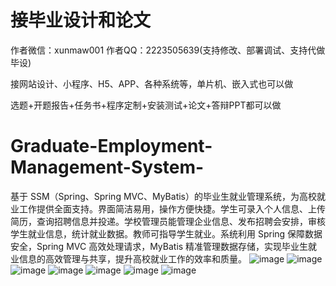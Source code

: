 # 接毕业设计和论文
作者微信：xunmaw001  作者QQ：2223505639(支持修改、部署调试、支持代做毕设)

接网站设计、小程序、H5、APP、各种系统等，单片机、嵌入式也可以做

选题+开题报告+任务书+程序定制+安装测试+论文+答辩PPT都可以做
# Graduate-Employment-Management-System-
基于 SSM（Spring、Spring MVC、MyBatis）的毕业生就业管理系统，为高校就业工作提供全面支持。界面简洁易用，操作方便快捷。学生可录入个人信息、上传简历，查询招聘信息并投递。学校管理员能管理企业信息、发布招聘会安排，审核学生就业信息，统计就业数据。教师可指导学生就业。系统利用 Spring 保障数据安全，Spring MVC 高效处理请求，MyBatis 精准管理数据存储，实现毕业生就业信息的高效管理与共享，提升高校就业工作的效率和质量。 
![image](https://github.com/user-attachments/assets/c0401d25-ce73-4b7d-9f41-4996198b406c)
![image](https://github.com/user-attachments/assets/bf0e3196-ca96-4fa2-ba49-0cd42fd87937)
![image](https://github.com/user-attachments/assets/051ba123-c15b-49c6-b567-3b1b91c15122)
![image](https://github.com/user-attachments/assets/47c18463-f88a-4b45-8ba6-3249885b0a73)
![image](https://github.com/user-attachments/assets/71dd8e7a-97ee-4b98-a250-6fdd4b3ba2ea)
![image](https://github.com/user-attachments/assets/d919ffbb-a598-4d6c-998c-a158f292cea6)
![image](https://github.com/user-attachments/assets/80d6d8cb-46db-4b58-a736-3dfc913e1989)
